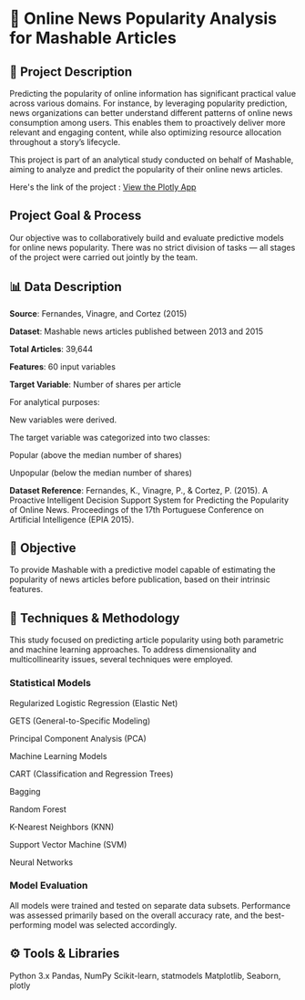 # 📰 Online News Popularity Analysis for Mashable Articles
## 📘 Project Description

Predicting the popularity of online information has significant practical value across various domains. For instance, by leveraging popularity prediction, news organizations can better understand different patterns of online news consumption among users. This enables them to proactively deliver more relevant and engaging content, while also optimizing resource allocation throughout a story’s lifecycle.

This project is part of an analytical study conducted on behalf of Mashable, aiming to analyze and predict the popularity of their online news articles.

Here's the link of the project : [View the Plotly App](https://93c51250-f60f-4c63-95e4-5b5569b7a1f5.plotly.app/)

## Project Goal & Process

Our objective was to collaboratively build and evaluate predictive models for online news popularity.
There was no strict division of tasks — all stages of the project were carried out jointly by the team.

## 📊 Data Description

**Source**: Fernandes, Vinagre, and Cortez (2015)

**Dataset**: Mashable news articles published between 2013 and 2015

**Total Articles**: 39,644

**Features**: 60 input variables

**Target Variable**: Number of shares per article

For analytical purposes:

New variables were derived.

The target variable was categorized into two classes:

Popular (above the median number of shares)

Unpopular (below the median number of shares)

**Dataset Reference**:
Fernandes, K., Vinagre, P., & Cortez, P. (2015). A Proactive Intelligent Decision Support System for Predicting the Popularity of Online News. Proceedings of the 17th Portuguese Conference on Artificial Intelligence (EPIA 2015).

## 🎯 Objective

To provide Mashable with a predictive model capable of estimating the popularity of news articles before publication, based on their intrinsic features.

## 🧠 Techniques & Methodology

This study focused on predicting article popularity using both parametric and machine learning approaches.
To address dimensionality and multicollinearity issues, several techniques were employed.

### Statistical Models

Regularized Logistic Regression (Elastic Net)

GETS (General-to-Specific Modeling)

Principal Component Analysis (PCA)

Machine Learning Models

CART (Classification and Regression Trees)

Bagging

Random Forest

K-Nearest Neighbors (KNN)

Support Vector Machine (SVM)

Neural Networks

### Model Evaluation

All models were trained and tested on separate data subsets.
Performance was assessed primarily based on the overall accuracy rate, and the best-performing model was selected accordingly.

## ⚙️ Tools & Libraries

Python 3.x
Pandas, NumPy
Scikit-learn, statmodels
Matplotlib, Seaborn, plotly

